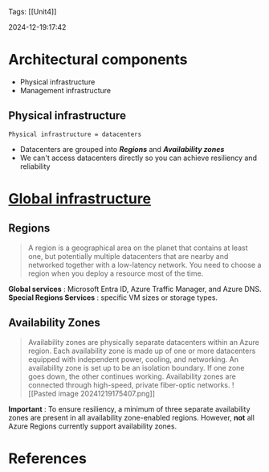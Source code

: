 
Tags: [[Unit4]]

2024-12-19:17:42

# Architectural components 
* Physical infrastructure 
* Management infrastructure 
## Physical infrastructure 
	Physical infrastructure = datacenters 
* Datacenters are grouped into ***Regions*** and ***Availability zones*** 
* We can't access datacenters directly so you can achieve resiliency and reliability 

# [Global infrastructure](https://datacenters.microsoft.com)

## Regions 
> A region is a geographical area on the planet that contains at least one, but potentially multiple datacenters that are nearby and networked together with a low-latency network. You need to choose a region when you deploy a resource most of the time.

**Global services** : Microsoft Entra ID, Azure Traffic Manager, and Azure DNS.
**Special Regions Services** : specific VM sizes or storage types.

## Availability Zones

>Availability zones are physically separate datacenters within an Azure region. Each availability zone is made up of one or more datacenters equipped with independent power, cooling, and networking. An availability zone is set up to be an isolation boundary. If one zone goes down, the other continues working. Availability zones are connected through high-speed, private fiber-optic networks.
>![[Pasted image 20241219175407.png]]

**Important** : To ensure resiliency, a minimum of three separate availability zones are present in all availability zone-enabled regions. However, **not** all Azure Regions currently support availability zones.

# References 
